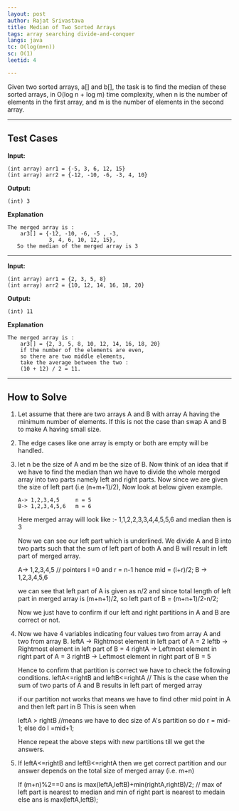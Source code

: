 ```yaml
---
layout: post
author: Rajat Srivastava
title: Median of Two Sorted Arrays
tags: array searching divide-and-conquer
langs: java
tc: O(log(m+n))
sc: O(1)
leetid: 4

---
```


Given two sorted arrays, a[] and b[], the task is to find the median of these sorted arrays, in O(log n + log m) time complexity, 
when n is the number of elements in the first array, and m is the number of elements in the second array.

---
## Test Cases

**Input:**
    
    (int array) arr1 = {-5, 3, 6, 12, 15}
    (int array) arr2 = {-12, -10, -6, -3, 4, 10}

**Output:**

	(int) 3

**Explanation**

    The merged array is :
        ar3[] = {-12, -10, -6, -5 , -3,
                 3, 4, 6, 10, 12, 15},
       So the median of the merged array is 3

---
**Input:**

    (int array) arr1 = {2, 3, 5, 8}
    (int array) arr2 = {10, 12, 14, 16, 18, 20}

**Output:**

	(int) 11

**Explanation**

    The merged array is :
        ar3[] = {2, 3, 5, 8, 10, 12, 14, 16, 18, 20}
        if the number of the elements are even, 
        so there are two middle elements,
        take the average between the two :
        (10 + 12) / 2 = 11.

---
## How to Solve

1. Let assume that there are two arrays A and B with array A having the minimum number of elements.
   If this is not the case than swap A and B to make A having small size.
2. The edge cases like one array is empty or both are empty will be handled.
3. let n be the size of A and m be the size of B.
   Now think of an idea that if we have to find the median than we have to divide the whole merged array into two parts
   namely left and right parts.
   Now since we are given the size of left part (i.e (n+m+1)/2), Now look at below given example.

       A-> 1,2,3,4,5     n = 5
       B-> 1,2,3,4,5,6   m = 6

   Here merged array will look like :- 1,1,2,2,3,3,4,4,5,5,6 and median then is 3

   Now we can see our left part which is underlined. We divide A and B into two parts such that the
   sum of left part of both A and B will result in left part of merged array.

   A-> 1,2,3,4,5     // pointers l =0 and r = n-1 hence mid = (l+r)/2;
   B -> 1,2,3,4,5,6

   we can see that left part of A is given as n/2 and since total length of left part in merged array
   is (m+n+1)/2, so left part of B = (m+n+1)/2-n/2;

   Now we just have to confirm if our left and right partitions in A and B are correct or not.

4. Now we have 4 variables indicating four values two from array A and two from array B.
   leftA -> Rightmost element in left part of A = 2
   leftb -> Rightmost element in left part of B = 4
   rightA -> Leftmost element in right part of A = 3
   rightB -> Leftmost element in right part of B = 5

   Hence to confirm that partition is correct we have to check the following conditions.
   leftA<=rightB and leftB<=rightA  // This is the case when the sum of two parts of A and B results in left part of merged array

   if our partition not works that means we have to  find other mid point in A and then left part in B
   This is seen when

   leftA > rightB    //means we have to dec size of A's partition
   so do r = mid-1;
   else
   do l =mid+1;

   Hence repeat the above steps with new partitions till we get the answers.
5. If leftA<=rightB and leftB<=rightA
   then we get correct partition and our answer depends on the total size of merged array (i.e. m+n)

   If (m+n)%2==0
   ans is max(leftA,leftB)+min(rightA,rightB)/2; // max of left part is nearest to median and min of right part is nearest to medain
   else
   ans is max(leftA,leftB);